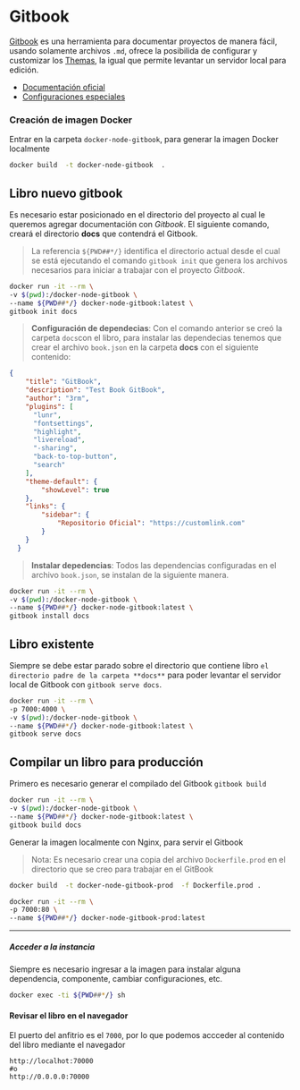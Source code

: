 # Gitbook 
[Gitbook](https://github.com/GitbookIO/gitbook) es una herramienta para documentar proyectos de manera fácil, usando solamente archivos `.md`, ofrece la posibilida de configurar y customizar los [Themas](https://www.npmjs.com/package/gitbook-plugin-theme-gestalt), la igual que permite levantar un servidor local para edición. 
- [Documentación oficial](https://docs.gitbook.com/)
- [Configuraciones especiales](https://gitbookio.gitbooks.io/documentation/content/format/index.html)

### Creación de imagen Docker
Entrar en la carpeta `docker-node-gitbook`, para generar la imagen Docker localmente
```sh 
docker build  -t docker-node-gitbook  .
```
## Libro nuevo gitbook
Es necesario estar posicionado en el directorio del proyecto al cual le queremos agregar documentación con _Gitbook_. El siguiente comando, creará el directorio **docs** que contendrá el Gitbook. 
> La referencia `${PWD##*/}` identifica el directorio actual desde el cual se está ejecutando el comando `gitbook init` que genera los archivos necesarios para iniciar a trabajar con el proyecto _Gitbook_.
```sh 
docker run -it --rm \
-v $(pwd):/docker-node-gitbook \
--name ${PWD##*/} docker-node-gitbook:latest \
gitbook init docs
```
> **Configuración de dependecias**: Con el comando anterior se creó la carpeta `docs`con el libro, para instalar las dependecias tenemos que crear el archivo `book.json` en la carpeta **docs** con el siguiente contenido:

```json
{
    "title": "GitBook",
    "description": "Test Book GitBook",
    "author": "3rm",
    "plugins": [
      "lunr",
      "fontsettings",
      "highlight",
      "livereload",
      "-sharing",
      "back-to-top-button",
      "search"
    ],
    "theme-default": {
        "showLevel": true
    },
    "links": {        
        "sidebar": {
            "Repositorio Oficial": "https://customlink.com"
        }
    }
  }

```
> **Instalar depedencias**: Todos las dependencias configuradas en el archivo `book.json`, se instalan de la siguiente manera.
```sh 
docker run -it --rm \
-v $(pwd):/docker-node-gitbook \
--name ${PWD##*/} docker-node-gitbook:latest \
gitbook install docs
```

## Libro existente
Siempre se debe estar parado sobre el directorio que contiene libro `el directorio padre de la carpeta **docs**` para poder levantar el servidor local de Gitbook con `gitbook serve docs`.
```sh 
docker run -it --rm \
-p 7000:4000 \
-v $(pwd):/docker-node-gitbook \
--name ${PWD##*/} docker-node-gitbook:latest \
gitbook serve docs
```

## Compilar un libro para producción 
Primero es necesario generar el compilado del Gitbook `gitbook build`
```sh
docker run -it --rm \
-v $(pwd):/docker-node-gitbook \
--name ${PWD##*/} docker-node-gitbook:latest \
gitbook build docs
```

Generar la imagen localmente con Nginx, para servir el Gitbook
> Nota: Es necesario crear una copia del archivo `Dockerfile.prod` en el directorio que se creo para trabajar en el GitBook

```sh 
docker build  -t docker-node-gitbook-prod  -f Dockerfile.prod .
```

```sh
docker run -it --rm \
-p 7000:80 \
--name ${PWD##*/} docker-node-gitbook-prod:latest
```
---

##### Acceder a la instancia
Siempre es necesario ingresar a la imagen para instalar alguna dependencia, componente, cambiar configuraciones, etc.
```sh
docker exec -ti ${PWD##*/} sh
```
#### Revisar el libro en el navegador
El puerto del anfitrio es el `7000`, por lo que podemos accceder al contenido del libro mediante el navegador
```http
http://localhot:70000
#o
http://0.0.0.0:70000
```

